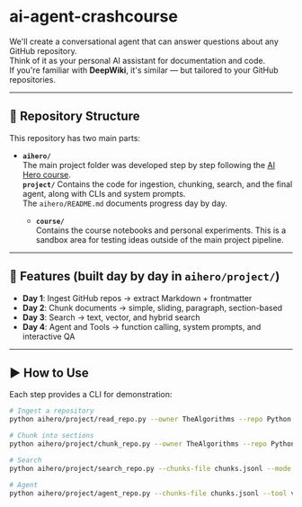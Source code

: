 # ai-agent-crashcourse

We'll create a conversational agent that can answer questions about any GitHub repository.  
Think of it as your personal AI assistant for documentation and code.  
If you're familiar with **DeepWiki**, it's similar — but tailored to your GitHub repositories.

---

## 📂 Repository Structure

This repository has two main parts:

- **`aihero/`**  
  The main project folder was developed step by step following the [AI Hero course](https://alexeygrigorev.com/aihero/).  
  **`project/`** 
  Contains the code for ingestion, chunking, search, and the final agent, along with CLIs and system prompts.  
  The `aihero/README.md` documents progress day by day.

  - **`course/`**  
  Contains the course notebooks and personal experiments. This is a sandbox area for testing ideas outside of the main project pipeline.

---

## 🚀 Features (built day by day in `aihero/project/`)

- **Day 1**: Ingest GitHub repos → extract Markdown + frontmatter  
- **Day 2**: Chunk documents → simple, sliding, paragraph, section-based  
- **Day 3**: Search → text, vector, and hybrid search  
- **Day 4**: Agent and Tools → function calling, system prompts, and interactive QA  

---

## ▶️ How to Use

Each step provides a CLI for demonstration:

```bash
# Ingest a repository
python aihero/project/read_repo.py --owner TheAlgorithms --repo Python --branch master

# Chunk into sections
python aihero/project/chunk_repo.py --owner TheAlgorithms --repo Python --branch master --method section --save-json

# Search
python aihero/project/search_repo.py --chunks-file chunks.jsonl --mode vector --query "What are the main sorting methods?"

# Agent
python aihero/project/agent_repo.py --chunks-file chunks.jsonl --tool vector --query "What are the main sorting methods?"
